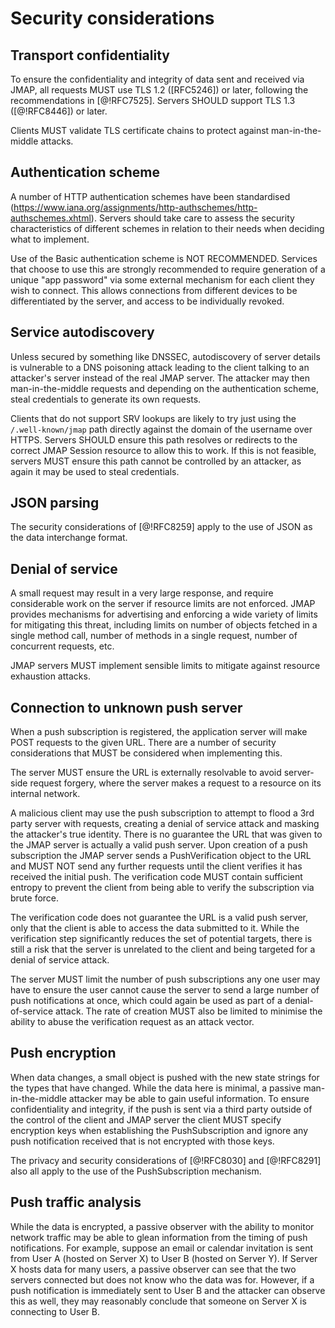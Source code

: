 # Security considerations

## Transport confidentiality

To ensure the confidentiality and integrity of data sent and received via JMAP, all requests MUST use TLS 1.2 ([RFC5246]) or later, following the recommendations in [@!RFC7525]. Servers SHOULD support TLS 1.3 ([@!RFC8446]) or later.

Clients MUST validate TLS certificate chains to protect against man-in-the-middle attacks.

## Authentication scheme

A number of HTTP authentication schemes have been standardised (https://www.iana.org/assignments/http-authschemes/http-authschemes.xhtml). Servers should take care to assess the security characteristics of different schemes in relation to their needs when deciding what to implement.

Use of the Basic authentication scheme is NOT RECOMMENDED. Services that choose to use this are strongly recommended to require generation of a unique "app password" via some external mechanism for each client they wish to connect. This allows connections from different devices to be differentiated by the server, and access to be individually revoked.

## Service autodiscovery

Unless secured by something like DNSSEC, autodiscovery of server details is
vulnerable to a DNS poisoning attack leading to the client talking to an attacker's server instead of the real JMAP server. The attacker may then man-in-the-middle requests and depending on the authentication scheme, steal credentials to generate its own requests.

Clients that do not support SRV lookups are likely to try just using the `/.well-known/jmap` path directly against the domain of the username over HTTPS. Servers SHOULD ensure this path resolves or redirects to the correct JMAP Session resource to allow this to work. If this is not feasible, servers MUST ensure this path cannot be controlled by an attacker, as again it may be used to steal credentials.

## JSON parsing

The security considerations of [@!RFC8259] apply to the use of JSON as the data interchange format.

## Denial of service

A small request may result in a very large response, and require considerable
work on the server if resource limits are not enforced. JMAP provides mechanisms for advertising and enforcing a wide variety of limits for mitigating this threat, including limits on number of objects fetched in a single method call, number of methods in a single request, number of concurrent requests, etc.

JMAP servers MUST implement sensible limits to mitigate against resource exhaustion attacks.

## Connection to unknown push server

When a push subscription is registered, the application server will make POST requests to the given URL. There are a number of security considerations that MUST be considered when implementing this.

The server MUST ensure the URL is externally resolvable to avoid server-side request forgery, where the server makes a request to a resource on its internal network.

A malicious client may use the push subscription to attempt to flood a 3rd party server with requests, creating a denial of service attack and masking the attacker's true identity. There is no guarantee the URL that was given to the JMAP server is actually a valid push server. Upon creation of a push subscription the JMAP server sends a PushVerification object to the URL and MUST NOT send any further requests until the client verifies it has received the initial push. The verification code MUST contain sufficient entropy to prevent the client from being able to verify the subscription via brute force.

The verification code does not guarantee the URL is a valid push server, only
that the client is able to access the data submitted to it. While the
verification step significantly reduces the set of potential targets, there is
still a risk that the server is unrelated to the client and being targeted for
a denial of service attack.

The server MUST limit the number of push subscriptions any one user may have to ensure the user cannot cause the server to send a large number of push notifications at once, which could again be used as part of a denial-of-service attack. The rate of creation MUST also be limited to minimise the ability to abuse the verification request as an attack vector.

## Push encryption

When data changes, a small object is pushed with the new state strings for the types that have changed. While the data here is minimal, a passive man-in-the-middle attacker may be able to gain useful information. To ensure confidentiality and integrity, if the push is sent via a third party outside of the control of the client and JMAP server the client MUST specify encryption keys when establishing the PushSubscription and ignore any push notification received that is not encrypted with those keys.

The privacy and security considerations of [@!RFC8030] and [@!RFC8291] also all apply to the use of the PushSubscription mechanism.

## Push traffic analysis

While the data is encrypted, a passive observer with the ability to monitor network traffic may be able to glean information from the timing of push notifications. For example, suppose an email or calendar invitation is sent from User A (hosted on Server X) to User B (hosted on Server Y). If Server X hosts data for many users, a passive observer can see that the two servers connected but does not know who the data was for. However, if a push notification is immediately sent to User B and the attacker can observe this as well, they may reasonably conclude that someone on Server X is connecting to User B.
